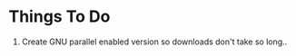 Things To Do
============

1. Create GNU parallel enabled version so downloads don't take so long..
